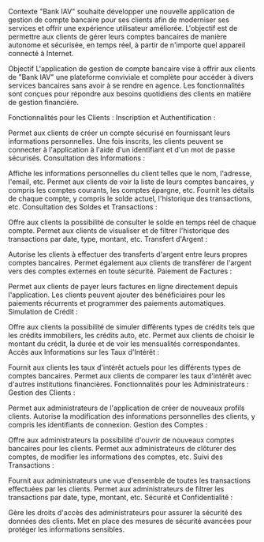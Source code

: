 Contexte
"Bank IAV" souhaite développer une nouvelle application de gestion de compte bancaire pour ses clients afin de moderniser ses services et offrir une expérience utilisateur améliorée. L'objectif est de permettre aux clients de gérer leurs comptes bancaires de manière autonome et sécurisée, en temps réel, à partir de n'importe quel appareil connecté à Internet.

Objectif
L'application de gestion de compte bancaire vise à offrir aux clients de "Bank IAV" une plateforme conviviale et complète pour accéder à divers services bancaires sans avoir à se rendre en agence. Les fonctionnalités sont conçues pour répondre aux besoins quotidiens des clients en matière de gestion financière.

Fonctionnalités pour les Clients :
Inscription et Authentification :

Permet aux clients de créer un compte sécurisé en fournissant leurs informations personnelles.
Une fois inscrits, les clients peuvent se connecter à l'application à l'aide d'un identifiant et d'un mot de passe sécurisés.
Consultation des Informations :

Affiche les informations personnelles du client telles que le nom, l'adresse, l'email, etc.
Permet aux clients de voir la liste de leurs comptes bancaires, y compris les comptes courants, les comptes épargne, etc.
Fournit les détails de chaque compte, y compris le solde actuel, l'historique des transactions, etc.
Consultation des Soldes et Transactions :

Offre aux clients la possibilité de consulter le solde en temps réel de chaque compte.
Permet aux clients de visualiser et de filtrer l'historique des transactions par date, type, montant, etc.
Transfert d'Argent :

Autorise les clients à effectuer des transferts d'argent entre leurs propres comptes bancaires.
Permet également aux clients de transférer de l'argent vers des comptes externes en toute sécurité.
Paiement de Factures :

Permet aux clients de payer leurs factures en ligne directement depuis l'application.
Les clients peuvent ajouter des bénéficiaires pour les paiements récurrents et programmer des paiements automatiques.
Simulation de Crédit :

Offre aux clients la possibilité de simuler différents types de crédits tels que les crédits immobiliers, les crédits auto, etc.
Permet aux clients de choisir le montant du crédit, la durée et de voir les mensualités correspondantes.
Accès aux Informations sur les Taux d'Intérêt :

Fournit aux clients les taux d'intérêt actuels pour les différents types de comptes bancaires.
Permet aux clients de comparer les taux d'intérêt avec d'autres institutions financières.
Fonctionnalités pour les Administrateurs :
Gestion des Clients :

Permet aux administrateurs de l'application de créer de nouveaux profils clients.
Autorise la modification des informations personnelles des clients, y compris les identifiants de connexion.
Gestion des Comptes :

Offre aux administrateurs la possibilité d'ouvrir de nouveaux comptes bancaires pour les clients.
Permet aux administrateurs de clôturer des comptes, de modifier les informations des comptes, etc.
Suivi des Transactions :

Fournit aux administrateurs une vue d'ensemble de toutes les transactions effectuées par les clients.
Permet aux administrateurs de filtrer les transactions par date, type, montant, etc.
Sécurité et Confidentialité :

Gère les droits d'accès des administrateurs pour assurer la sécurité des données des clients.
Met en place des mesures de sécurité avancées pour protéger les informations sensibles.
